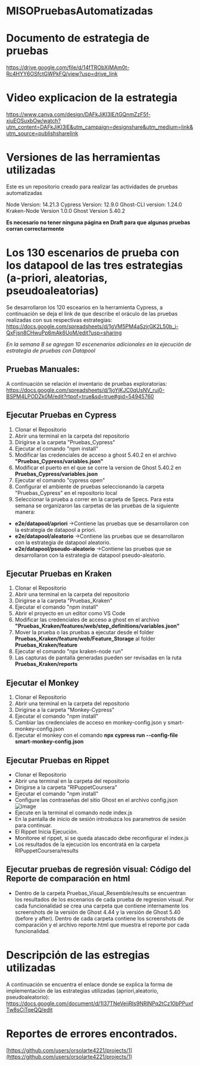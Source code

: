 # MISOPruebasAutomatizadas

# Documento de estrategia de pruebas
https://drive.google.com/file/d/14fTRObXjMAm0t-Rc4HYY6OSfctGWPkFQ/view?usp=drive_link

# Video explicacion de la estrategia
https://www.canva.com/design/DAFkJiKI3lE/tGQnmZzF5f-xiuEOSuxbOw/watch?utm_content=DAFkJiKI3lE&utm_campaign=designshare&utm_medium=link&utm_source=publishsharelink

# Versiones de las herramientas utilizadas
Este es un repositorio creado para realizar las actividades de pruebas automatizadas

Node Version: 14.21.3
Cypress Version: 12.9.0
Ghost-CLI version: 1.24.0
Kraken-Node Version 1.0.0
Ghost Version 5.40.2 

**Es necesario no tener ninguna página en Draft para que algunas pruebas corran correctarmente**

# Los 130 escenarios de prueba con los datapool de las tres estrategias (a-priori, aleatorias, pseudoaleatorias)
Se desarrollaron los 120 escearios en la herramienta Cypress, a continuación se deja el link
de que describe el oráculo de las pruebas realizadas con sus respectivas estrategias: 
https://docs.google.com/spreadsheets/d/1gVM5PM4aSzjrGK2L50b_i-QxFjsn8CHwuPp6mAk6UoM/edit?usp=sharing

*En la semana 8 se agregan 10 escenenarios adicionales en la ejecución de estrategia de pruebas con Datapool*


## Pruebas Manuales:
A continuación se relación el inventario de pruebas exploratorias: 
https://docs.google.com/spreadsheets/d/1joYjKJC0qUsNV_ruj0-BSPM4LPODZk0M/edit?rtpof=true&sd=true#gid=54945760


## Ejecutar Pruebas en Cypress
  1) Clonar el Repositorio
  2) Abrir una terminal en la carpeta del repositorio
  3) Dirigirse a la carpeta "Pruebas_Cypress"
  4) Ejecutar el comando "npm install"
  5) Modificar las credenciales de acceso a ghost 5.40.2 en el archivo **"Pruebas_Cypress/variables.json"**
  6) Modificar el puerto en el que se corre la version de Ghost 5.40.2 en **Pruebas_Cypress/variables.json**
  7) Ejecutar el comando "cypress open"
  8) Configurar el ambiente de pruebas seleccionando la carpeta "Pruebas_Cypress" en el repositorio local
  9) Seleccionar la prueba a correr en la carpeta de Specs. Para esta semana se organizaron las carpetas de las pruebas de la siguiente manera:
- **e2e/datapool/apriori**  ->Contiene las pruebas que se desarrollaron con la estrategia de datapool a priori.
- **e2e/datapool/aleatorio**  ->Contiene las pruebas que se desarrollaron con la estrategia de datapool aleatorio.
- **e2e/datapool/pseudo-aleatorio**  ->Contiene las pruebas que se desarrollaron con la estrategia de datapool pseudo-aleatorio.

## Ejecutar Pruebas en Kraken
  1) Clonar el Repositorio
  2) Abrir una terminal en la carpeta del repositorio
  3) Dirigirse a la carpeta "Pruebas_Kraken"
  4) Ejecutar el comando "npm install"
  5) Abrir el proyecto en un editor como VS Code
  6) Modificar las credenciales de acceso a ghost en el archivo **"Pruebas_Kraken/features/web/step_definitions/variables.json"**
  7) Mover la prueba o las pruebas a ejecutar desde el folder **Pruebas_Kraken/feature/web/Feature_Storage** al folder **Pruebas_Kraken/feature**
  8) Ejecutar el comando "npx kraken-node run"
  9) Las capturas de pantalla generadas pueden ser revisadas en la ruta **Pruebas_Kraken/reports**
 
## Ejecutar el Monkey
  1) Clonar el Repositorio
  2) Abrir una terminal en la carpeta del repositorio
  3) Dirigirse a la carpeta "Monkey-Cypress"
  4) Ejecutar el comando "npm install"
  5) Cambiar las credenciales de acceso en monkey-config.json y smart-monkey-config.json
  6) Ejecutar el monkey con el comando **npx cypress run --config-file smart-monkey-config.json**

## Ejecutar Pruebas en Rippet
* Clonar el Repositorio
* Abrir una terminal en la carpeta del repositorio
* Dirigirse a la carpeta "RIPuppetCoursera"
* Ejecutar el comando "npm install"
* Configure las contraseñas del sitio Ghost en el archivo config.json
![image](https://github.com/orsolarte4221/PruebasAutomatizadas_S8/assets/124013367/f5b7ff32-d476-4660-8261-a0fa55dfeaa0)
* Ejecute en la terminal el comando node index.js
* En la pantalla de inicio de sesión introduzca los parametros de sesión para continuar.
* El Rippet Inicia Ejecución.
* Monitoree el rippet, si se queda atascado debe reconfigurar el index.js
* Los resultados de la ejecución los encontratá en la carpeta  RIPuppetCoursera/results 

## Ejecutar pruebas de regresión visual: Código del Reporte de comparación en html
* Dentro de la carpeta Pruebas_Visual_Resemble/results se encuentran los resultados de los escenarios de cada prueba de regresion visual. Por cada funcionalidad se crea una carpeta que contiene internamente los screenshots de la versión de Ghost 4.44 y la versión de Ghost 5.40 (before y after). Dentro de cada carpeta contiene los screenshots de comparación y el archivo reporte.html que muestra el reporte por cada funcionalidad.
  
# Descripción de las estregias utilizadas
A continuación se encuentra el enlace donde se explica la forma de implementación de las estrategias utilizadas (apriori,aleatorio, pseudoaleatorio): 
https://docs.google.com/document/d/1I37TNeVeijRIs9NRlNPq2tCz10bPPuxfTw8sCiTqeQQ/edit

# Reportes de errores encontrados.
[https://github.com/users/orsolarte4221/projects/1](https://github.com/users/orsolarte4221/projects/1)


